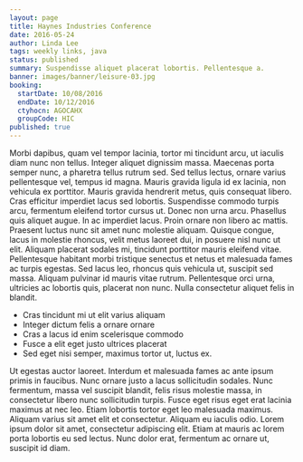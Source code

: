 ```yaml
---
layout: page
title: Haynes Industries Conference
date: 2016-05-24
author: Linda Lee
tags: weekly links, java
status: published
summary: Suspendisse aliquet placerat lobortis. Pellentesque a.
banner: images/banner/leisure-03.jpg
booking:
  startDate: 10/08/2016
  endDate: 10/12/2016
  ctyhocn: AGOCAHX
  groupCode: HIC
published: true
---
```

Morbi dapibus, quam vel tempor lacinia, tortor mi tincidunt arcu, ut iaculis diam nunc non tellus. Integer aliquet dignissim massa. Maecenas porta semper nunc, a pharetra tellus rutrum sed. Sed tellus lectus, ornare varius pellentesque vel, tempus id magna. Mauris gravida ligula id ex lacinia, non vehicula ex porttitor. Mauris gravida hendrerit metus, quis consequat libero. Cras efficitur imperdiet lacus sed lobortis. Suspendisse commodo turpis arcu, fermentum eleifend tortor cursus ut. Donec non urna arcu. Phasellus quis aliquet augue. In ac imperdiet lacus. Proin ornare non libero ac mattis. Praesent luctus nunc sit amet nunc molestie aliquam.
Quisque congue, lacus in molestie rhoncus, velit metus laoreet dui, in posuere nisl nunc ut elit. Aliquam placerat sodales mi, tincidunt porttitor mauris eleifend vitae. Pellentesque habitant morbi tristique senectus et netus et malesuada fames ac turpis egestas. Sed lacus leo, rhoncus quis vehicula ut, suscipit sed massa. Aliquam pulvinar id mauris vitae rutrum. Pellentesque orci urna, ultricies ac lobortis quis, placerat non nunc. Nulla consectetur aliquet felis in blandit.

* Cras tincidunt mi ut elit varius aliquam
* Integer dictum felis a ornare ornare
* Cras a lacus id enim scelerisque commodo
* Fusce a elit eget justo ultrices placerat
* Sed eget nisi semper, maximus tortor ut, luctus ex.

Ut egestas auctor laoreet. Interdum et malesuada fames ac ante ipsum primis in faucibus. Nunc ornare justo a lacus sollicitudin sodales. Nunc fermentum, massa vel suscipit blandit, felis risus molestie massa, in consectetur libero nunc sollicitudin turpis. Fusce eget risus eget erat lacinia maximus at nec leo. Etiam lobortis tortor eget leo malesuada maximus. Aliquam varius sit amet elit et consectetur. Aliquam eu iaculis odio. Lorem ipsum dolor sit amet, consectetur adipiscing elit. Etiam at mauris ac lorem porta lobortis eu sed lectus. Nunc dolor erat, fermentum ac ornare ut, suscipit id diam.
